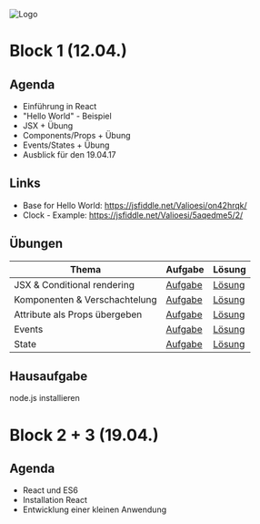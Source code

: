 ![Logo](http://i.imgur.com/3OYsAAY.jpg "React Logo")

# Block 1 (12.04.)

## Agenda

* Einführung in React
* "Hello World" - Beispiel
* JSX + Übung
* Components/Props + Übung
* Events/States + Übung
* Ausblick für den 19.04.17

## Links

* Base for Hello World: https://jsfiddle.net/Valioesi/on42hrqk/
* Clock - Example: https://jsfiddle.net/Valioesi/5aqedme5/2/

## Übungen

| Thema | Aufgabe | Lösung |
|-|-|-|
| JSX & Conditional rendering | [Aufgabe](https://jsfiddle.net/Valioesi/yzd2b3az/3/) | [Lösung](https://jsfiddle.net/Valioesi/2046oeh9/4/) |
| Komponenten & Verschachtelung | [Aufgabe](https://jsfiddle.net/waalzer/gvLy3mos/) | [Lösung](https://jsfiddle.net/waalzer/027yuLL9/) |
| Attribute als Props übergeben | [Aufgabe](https://jsfiddle.net/waalzer/yckvt9xn/) | [Lösung](https://jsfiddle.net/waalzer/udp0s8ma/) |
| Events | [Aufgabe](https://jsfiddle.net/joegas/dq45x838/) | [Lösung](https://jsfiddle.net/joegas/9o90yyh7/) |
| State  | [Aufgabe](https://jsfiddle.net/joegas/9o90yyh7/) | [Lösung](https://jsfiddle.net/joegas/kwwo9gLd/) |

## Hausaufgabe

node.js installieren


# Block 2 + 3 (19.04.)

## Agenda

* React und ES6
* Installation React
* Entwicklung einer kleinen Anwendung
